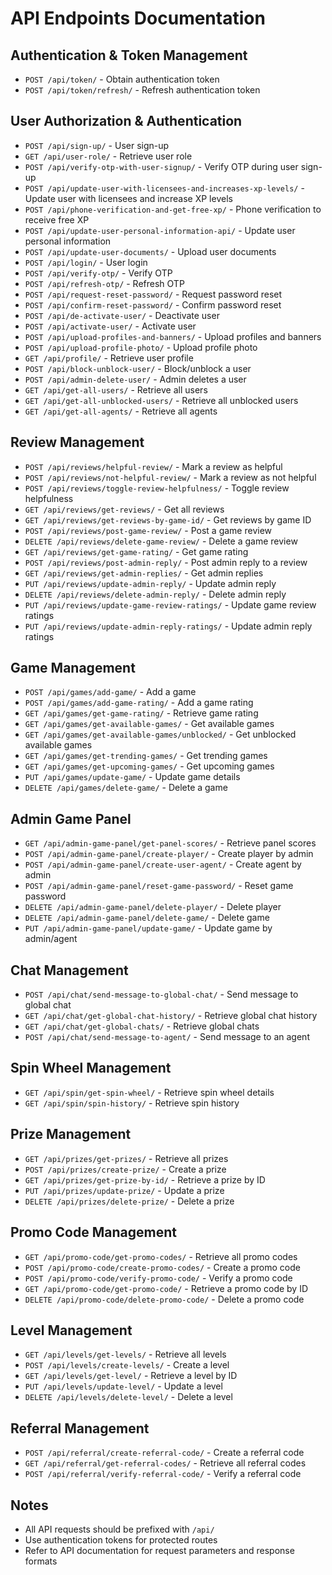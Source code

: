 # API Endpoints Documentation

## Authentication & Token Management

- `POST /api/token/` - Obtain authentication token
- `POST /api/token/refresh/` - Refresh authentication token

## User Authorization & Authentication

- `POST /api/sign-up/` - User sign-up
- `GET /api/user-role/` - Retrieve user role
- `POST /api/verify-otp-with-user-signup/` - Verify OTP during user sign-up
- `POST /api/update-user-with-licensees-and-increases-xp-levels/` - Update user with licensees and increase XP levels
- `POST /api/phone-verification-and-get-free-xp/` - Phone verification to receive free XP
- `POST /api/update-user-personal-information-api/` - Update user personal information
- `POST /api/update-user-documents/` - Upload user documents
- `POST /api/login/` - User login
- `POST /api/verify-otp/` - Verify OTP
- `POST /api/refresh-otp/` - Refresh OTP
- `POST /api/request-reset-password/` - Request password reset
- `POST /api/confirm-reset-password/` - Confirm password reset
- `POST /api/de-activate-user/` - Deactivate user
- `POST /api/activate-user/` - Activate user
- `POST /api/upload-profiles-and-banners/` - Upload profiles and banners
- `POST /api/upload-profile-photo/` - Upload profile photo
- `GET /api/profile/` - Retrieve user profile
- `POST /api/block-unblock-user/` - Block/unblock a user
- `POST /api/admin-delete-user/` - Admin deletes a user
- `GET /api/get-all-users/` - Retrieve all users
- `GET /api/get-all-unblocked-users/` - Retrieve all unblocked users
- `GET /api/get-all-agents/` - Retrieve all agents

## Review Management

- `POST /api/reviews/helpful-review/` - Mark a review as helpful
- `POST /api/reviews/not-helpful-review/` - Mark a review as not helpful
- `POST /api/reviews/toggle-review-helpfulness/` - Toggle review helpfulness
- `GET /api/reviews/get-reviews/` - Get all reviews
- `GET /api/reviews/get-reviews-by-game-id/` - Get reviews by game ID
- `POST /api/reviews/post-game-review/` - Post a game review
- `DELETE /api/reviews/delete-game-review/` - Delete a game review
- `GET /api/reviews/get-game-rating/` - Get game rating
- `POST /api/reviews/post-admin-reply/` - Post admin reply to a review
- `GET /api/reviews/get-admin-replies/` - Get admin replies
- `PUT /api/reviews/update-admin-reply/` - Update admin reply
- `DELETE /api/reviews/delete-admin-reply/` - Delete admin reply
- `PUT /api/reviews/update-game-review-ratings/` - Update game review ratings
- `PUT /api/reviews/update-admin-reply-ratings/` - Update admin reply ratings

## Game Management

- `POST /api/games/add-game/` - Add a game
- `POST /api/games/add-game-rating/` - Add a game rating
- `GET /api/games/get-game-rating/` - Retrieve game rating
- `GET /api/games/get-available-games/` - Get available games
- `GET /api/games/get-available-games/unblocked/` - Get unblocked available games
- `GET /api/games/get-trending-games/` - Get trending games
- `GET /api/games/get-upcoming-games/` - Get upcoming games
- `PUT /api/games/update-game/` - Update game details
- `DELETE /api/games/delete-game/` - Delete a game

## Admin Game Panel

- `GET /api/admin-game-panel/get-panel-scores/` - Retrieve panel scores
- `POST /api/admin-game-panel/create-player/` - Create player by admin
- `POST /api/admin-game-panel/create-user-agent/` - Create agent by admin
- `POST /api/admin-game-panel/reset-game-password/` - Reset game password
- `DELETE /api/admin-game-panel/delete-player/` - Delete player
- `DELETE /api/admin-game-panel/delete-game/` - Delete game
- `PUT /api/admin-game-panel/update-game/` - Update game by admin/agent

## Chat Management

- `POST /api/chat/send-message-to-global-chat/` - Send message to global chat
- `GET /api/chat/get-global-chat-history/` - Retrieve global chat history
- `GET /api/chat/get-global-chats/` - Retrieve global chats
- `POST /api/chat/send-message-to-agent/` - Send message to an agent

## Spin Wheel Management

- `GET /api/spin/get-spin-wheel/` - Retrieve spin wheel details
- `GET /api/spin/spin-history/` - Retrieve spin history

## Prize Management

- `GET /api/prizes/get-prizes/` - Retrieve all prizes
- `POST /api/prizes/create-prize/` - Create a prize
- `GET /api/prizes/get-prize-by-id/` - Retrieve a prize by ID
- `PUT /api/prizes/update-prize/` - Update a prize
- `DELETE /api/prizes/delete-prize/` - Delete a prize

## Promo Code Management

- `GET /api/promo-code/get-promo-codes/` - Retrieve all promo codes
- `POST /api/promo-code/create-promo-codes/` - Create a promo code
- `POST /api/promo-code/verify-promo-code/` - Verify a promo code
- `GET /api/promo-code/get-promo-code/` - Retrieve a promo code by ID
- `DELETE /api/promo-code/delete-promo-code/` - Delete a promo code

## Level Management

- `GET /api/levels/get-levels/` - Retrieve all levels
- `POST /api/levels/create-levels/` - Create a level
- `GET /api/levels/get-level/` - Retrieve a level by ID
- `PUT /api/levels/update-level/` - Update a level
- `DELETE /api/levels/delete-level/` - Delete a level

## Referral Management

- `POST /api/referral/create-referral-code/` - Create a referral code
- `GET /api/referral/get-referral-codes/` - Retrieve all referral codes
- `POST /api/referral/verify-referral-code/` - Verify a referral code

## Notes

- All API requests should be prefixed with `/api/`
- Use authentication tokens for protected routes
- Refer to API documentation for request parameters and response formats

